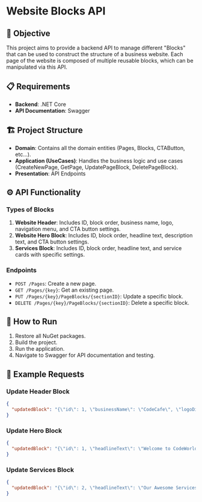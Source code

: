 ﻿# Website Blocks API

## 🎯 Objective

This project aims to provide a backend API to manage different "Blocks" that can be used to construct the structure of a business website. Each page of the website is composed of multiple reusable blocks, which can be manipulated via this API.

## 📋 Requirements

- **Backend**: .NET Core
- **API Documentation**: Swagger

## 🏗 Project Structure

- **Domain**: Contains all the domain entities (Pages, Blocks, CTAButton, etc...).
- **Application (UseCases)**: Handles the business logic and use cases (CreateNewPage, GetPage, UpdatePageBlock, DeletePageBlock).
- **Presentation**: API Endpoints

## ⚙️ API Functionality

### Types of Blocks
1. **Website Header**: Includes ID, block order, business name, logo, navigation menu, and CTA button settings.
2. **Website Hero Block**: Includes ID, block order, headline text, description text, and CTA button settings.
3. **Services Block**: Includes ID, block order, headline text, and service cards with specific settings.

### Endpoints
- `POST /Pages`: Create a new page.
- `GET /Pages/{key}`: Get an existing page.
- `PUT /Pages/{key}/PageBlocks/{sectionID}`: Update a specific block.
- `DELETE /Pages/{key}/PageBlocks/{sectionID}`: Delete a specific block.

## 🚀 How to Run

1. Restore all NuGet packages.
2. Build the project.
3. Run the application.
4. Navigate to Swagger for API documentation and testing.

## 📝 Example Requests

### Update Header Block

```json
{
  "updatedBlock": "{\"id\": 1, \"businessName\": \"CodeCafe\", \"logoDisplayed\": true, \"menu\": {\"link\": {\"displayName\": \"Home\", \"url\": \"/home\"}, \"subMenus\": [{\"displayName\": \"About\", \"url\": \"/about\"}, {\"displayName\": \"Contact\", \"url\": \"/contact\"}]}, \"cta\": {\"text\": \"Sign Up\", \"displayStatus\": true, \"icon\": \"user\", \"buttonEvent\": \"signup\"}, \"blockOrder\": 1}"
}
```

### Update Hero Block

```json
{
  "updatedBlock": "{\"id\": 1, \"headlineText\": \"Welcome to CodeWorld\", \"descriptionText\": \"Where coding meets creativity.\", \"cta\": {\"text\": \"Get Started\", \"displayStatus\": true, \"icon\": \"rocket\", \"buttonEvent\": \"getStarted\"}, \"heroImage\": \"hero-background.jpg\", \"imageAlignment\": \"center\", \"contentAlignment\": \"left\", \"blockOrder\": 1}"
}
```

### Update Services Block

```json
{
  "updatedBlock": "{\"id\": 2, \"headlineText\": \"Our Awesome Services\", \"serviceCards\": [{\"name\": \"Web Development\", \"description\": \"Create stunning websites\", \"image\": \"webdev.jpg\", \"cta\": {\"text\": \"Learn More\", \"displayStatus\": true, \"icon\": \"info\", \"buttonEvent\": \"learnMore\"}}], \"blockOrder\": 2}"
}
```